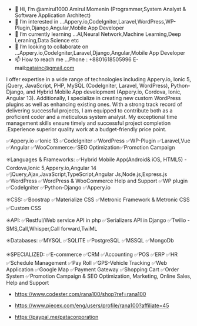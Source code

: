 - 👋 Hi, I’m @amirul1000  Amirul Momenin (Programmer,System Analyst & Software Application Architect)
- 👀 I’m interested in ...Appery.io,CodeIgniter,Laravel,WordPress,WP-Plugin,Django,Angular,Mobile App Developer
- 🌱 I’m currently learning ...AI,Neural Network,Machine Learning,Deep Leraning,Data Science etc
- 💞️ I’m looking to collaborate on ...Appery.io,CodeIgniter,Laravel,Django,Angular,Mobile App Developer
- 📫 How to reach me ...Phone : +8801618505996   E-mail:patainc@gmail.com


<!---
amirul1000/amirul1000 is a ✨ special ✨ repository because its `README.md` (this file) appears on your GitHub profile.
You can click the Preview link to take a look at your changes.
--->
I offer expertise in a wide range of technologies including Appery.io, Ionic 5, jQuery, JavaScript, PHP, MySQL (CodeIgniter, Laravel, WordPress), Python-Django, and Hybrid Mobile App development (Appery.io, Cordova, Ionic, Angular 13). Additionally, I specialize in creating new custom WordPress plugins as well as enhancing existing ones. With a strong track record of delivering successful projects, I am equipped to contribute both as a proficient coder and a meticulous system analyst. My exceptional time management skills ensure timely and successful project completion .Experience superior quality work at a budget-friendly price point.

✅Appery.io ✅Ionic 13 ✅CodeIgniter ✅WordPress ✅WP-Plugin ✅Laravel,Vue ✅Angular ✅WooCommerce✅SEO Optimization✅Promotion Campaign


✳️Languages & Frameworks:
✅Hybrid Mobile App(Android& iOS, HTML5) -Cordova,Ionic 5,Appery.io,Angular 14
✅jQuery,Ajax,JavaScript,TypeScript,Angular Js,Node.js,Express.js
✅WordPress
✅WordPress & WooCommerce Help and Support
✅WP plugin
✅CodeIgniter
✅Python-Django
✅Appery.io

✳️CSS:
✅Boostrap
✅Materialize CSS
✅Metronic Framework & Metronic CSS
✅Custom CSS

✳️API:
✅Restful/Web service API in php
✅Serializers API in Django
✅Twilio - SMS,Call,Whisper,Call forward,TwiML

✳️Databases:
✅MYSQL
✅SQLITE
✅PostgreSQL
✅MSSQL
✅MongoDb

✳️SPECIALIZED:
✅E-commerce
✅CRM
✅Accounting
✅POS
✅ERP
✅HR
✅Schedule Management
✅Pay Roll
✅GPS-Vehicle Tracking
✅Web Application
✅Google Map
✅Payment Gateway
✅Shopping Cart
✅Order System
✅Promotion Campaign & SEO Optimization, Marketing, Online Sales, Help and Support

- https://www.codester.com/rana100/shop?ref=rana100
- https://www.piecex.com/eng/users/profile/rana100?affiliate=45

- https://paypal.me/patacorporation

